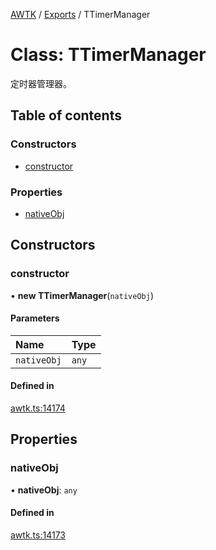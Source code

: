 [AWTK](../README.md) / [Exports](../modules.md) / TTimerManager

# Class: TTimerManager

定时器管理器。

## Table of contents

### Constructors

- [constructor](TTimerManager.md#constructor)

### Properties

- [nativeObj](TTimerManager.md#nativeobj)

## Constructors

### constructor

• **new TTimerManager**(`nativeObj`)

#### Parameters

| Name | Type |
| :------ | :------ |
| `nativeObj` | `any` |

#### Defined in

[awtk.ts:14174](https://github.com/zlgopen/awtk-binding/blob/5d7e9b70/tools/code_gen/js/output/awtk.ts#L14174)

## Properties

### nativeObj

• **nativeObj**: `any`

#### Defined in

[awtk.ts:14173](https://github.com/zlgopen/awtk-binding/blob/5d7e9b70/tools/code_gen/js/output/awtk.ts#L14173)
